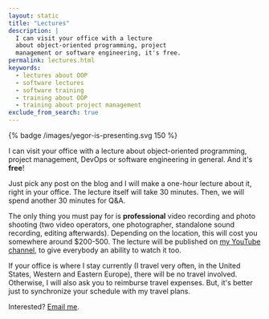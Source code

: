 ```yaml
---
layout: static
title: "Lectures"
description: |
  I can visit your office with a lecture
  about object-oriented programming, project
  management or software engineering, it's free.
permalink: lectures.html
keywords:
  - lectures about OOP
  - software lectures
  - software training
  - training about OOP
  - training about project management
exclude_from_search: true
---
```


{% badge /images/yegor-is-presenting.svg 150 %}

I can visit your office with a lecture about object-oriented
programming, project management, DevOps or software engineering
in general. And it's **free**!

Just pick any post on the blog and I will make a one-hour lecture about it,
right in your office. The lecture itself will take 30 minutes.
Then, we will spend another 30 minutes for Q&A.

The only thing you must pay for is **professional** video recording
and photo shooting (two video operators, one photographer, standalone
sound recording, editing afterwards).
Depending on the location, this will cost you somewhere
around $200-500. The lecture will be published on
[my YouTube channel](http://www.youtube.com/user/technoparkcorp), to
give everybody an ability to watch it too.

If your office is where I stay currently (I travel very often,
in the United States, Western and Eastern Europe), there will be
no travel involved. Otherwise, I will also ask you to reimburse travel
expenses. But, it's better just to synchronize your schedule with my
travel plans.

Interested? [Email me](mailto:lecture@yegor256.com).
